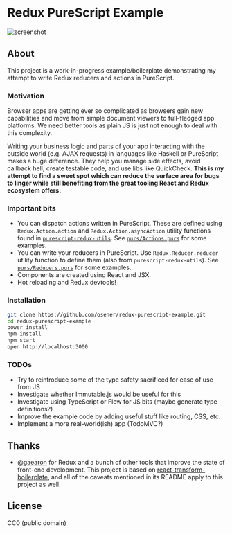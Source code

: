 # Redux PureScript Example

![screenshot](https://cloud.githubusercontent.com/assets/111265/14035960/09bcc846-f23d-11e5-8488-ebe573ba0790.png)

## About
This project is a work-in-progress example/boilerplate demonstrating my attempt
to write Redux reducers and actions in PureScript.

### Motivation

Browser apps are getting ever so complicated as browsers gain new capabilities
and move from simple document viewers to full-fledged app platforms. We need
better tools as plain JS is just not enough to deal with this complexity.

Writing your business logic and parts of your app interacting with the outside
world (e.g. AJAX requests) in languages like Haskell or PureScript makes a huge
difference. They help you manage side effects, avoid callback hell, create
testable code, and use libs like QuickCheck. **This is my attempt to find a
sweet spot which can reduce the surface area for bugs to linger while still
benefiting from the great tooling React and Redux ecosystem offers.**

### Important bits

* You can dispatch actions written in PureScript. These are defined using
  `Redux.Action.action` and `Redux.Action.asyncAction` utility functions found
  in
  [`purescript-redux-utils`](https://github.com/osener/purescript-redux-utils/tree/master/docs/Redux).
  See
  [`purs/Actions.purs`](https://github.com/osener/redux-purescript-example/blob/master/purs/Actions.purs)
  for some examples.
* You can write your reducers in PureScript. Use `Redux.Reducer.reducer` utility
  function to define them (also from `purescript-redux-utils`). See
  [`purs/Reducers.purs`](https://github.com/osener/redux-purescript-example/blob/master/purs/Reducers.purs)
  for some examples.
* Components are created using React and JSX.
* Hot reloading and Redux devtools!

### Installation

```bash
git clone https://github.com/osener/redux-purescript-example.git
cd redux-purescript-example
bower install
npm install
npm start
open http://localhost:3000
```

### TODOs

* Try to reintroduce some of the type safety sacrificed for ease of use from JS
* Investigate whether Immutable.js would be useful for this
* Investigate using TypeScript or Flow for JS bits (maybe generate type definitions?)
* Improve the example code by adding useful stuff like routing, CSS, etc.
* Implement a more real-world(ish) app (TodoMVC?)

## Thanks

* [@gaearon](https://github.com/gaearon) for Redux and a bunch of other tools
  that improve the state of front-end development. This project is based on
  [react-transform-boilerplate](https://github.com/gaearon/react-transform-boilerplate),
  and all of the caveats mentioned in its README apply to this project as well.

## License

CC0 (public domain)

